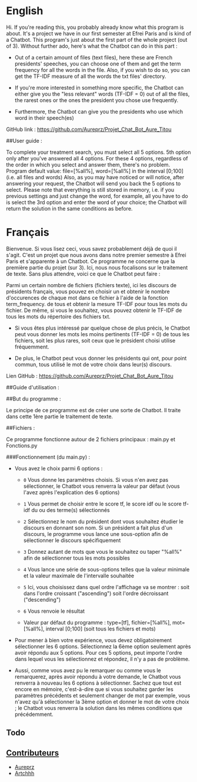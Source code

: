 # English
Hi. If you're reading this, you probably already know what this program is about. It's a project we have in our first
semester at Efrei Paris and is kind of a Chatbot. This program's just about the first part of the whole project
(out of 3). Without further ado, here's what the Chatbot can do in this part :

- Out of a certain amount of files (text files), here these are French presidents' speeches, you can choose one of them
and get the term frequency for all the words in the file. Also, if you wish to do so, you can get the TF-IDF measure of
all the words the txt files' directory.

- If you're more interested in something more specific, the Chatbot can either give you the "less relevant" words
(TF-IDF = 0) out of all the files, the rarest ones or the ones the president you chose use frequently.

- Furthermore, the Chatbot can give you the presidents who use which word in their speech(es)

GitHub link : https://github.com/Aureprz/Projet_Chat_Bot_Aure_Titou

##User guide :

To complete your treatment search, you must select all 5 options.
5th option only after you've answered all 4 options. For these 4 options, regardless of the order in which you select
and answer them, there's no problem.
Program default value: file=[%all%], word=[%all%] in the interval [0;100] (i.e. all files and words)
Also, as you may have noticed or will notice, after answering your request, the Chatbot will send you back the 5 options
to select. Please note that everything is still stored in memory, i.e. if you previous settings and just change the word,
for example, all you have to do is select the 3rd option and enter the word of your choice; the Chatbot will return the
solution in the same conditions as before.



# Français
Bienvenue. Si vous lisez ceci, vous savez probablement déjà de quoi il s'agit. C'est un projet que nous avons dans notre
premier semestre à Efrei Paris et s'apparente à un Chatbot. Ce programme ne concerne que la première partie du projet
(sur 3). Ici, nous nous focalisons sur le traitement de texte. Sans plus attendre, voici ce que le Chatbot peut faire :

Parmi un certain nombre de fichiers (fichiers texte), ici les discours de présidents français, vous pouvez en choisir
un et obtenir le nombre d'occurences de chaque mot dans ce fichier à l'aide de la fonction term_frequency.
de tous et obtenir la mesure TF-IDF pour tous les mots du fichier. De même, si vous le souhaitez, vous pouvez obtenir le
TF-IDF de tous les mots du répertoire des fichiers txt.

- Si vous êtes plus intéressé par quelque chose de plus précis, le Chatbot peut vous donner les mots les moins
pertinents (TF-IDF = 0) de tous les fichiers, soit les plus rares, soit ceux que le président choisi utilise
fréquemment.

- De plus, le Chatbot peut vous donner les présidents qui ont, pour point commun, tous utilisé le mot de votre choix
dans leur(s) discours.

Lien GitHub : https://github.com/Aureprz/Projet_Chat_Bot_Aure_Titou


##Guide d'utilisation :

##But du programme :

Le principe de ce programme est de créer une sorte de Chatbot. Il traite dans cette 1ère partie le traitement de texte.

##Fichiers :

Ce programme fonctionne autour de 2 fichiers principaux : main.py et Fonctions.py

###Fonctionnement (du main.py) :

* Vous avez le choix parmi 6 options :

    - ``0``
        Vous donne les paramètres choisis. Si vous n'en avez pas sélectionner, le Chatbot vous renverra la valeur par
        défaut (vous l'avez après l'explication des 6 options)

    - ``1``
        Vous permet de choisir entre le score tf, le score idf ou le score tf-idf du ou des terme(s) sélectionnés

     - ``2``
        Sélectionnez le nom du président dont vous souhaitez étudier le discours en donnant son nom. Si un président a
        fait plus d'un discours, le programme vous lance une sous-option afin de sélectionner le discours spécifiquement

    - ``3``
        Donnez autant de mots que vous le souhaitez ou taper "%all%" afin de sélectionner tous les mots possibles

    - ``4``
        Vous lance une série de sous-options telles que la valeur minimale et la valeur maximale de l'intervalle
        souhaitée

    - ``5``
        Ici, vous choisissez dans quel ordre l'affichage va se montrer : soit dans l'ordre croissant ("ascending") soit
        l'ordre décroissant ("descending")

    - ``6``
        Vous renvoie le résultat

    - Valeur par défaut du programme : type=[tf], fichier=[%all%], mot=[%all%], interval [0;100] (soit tous les
                                       fichiers et mots)


* Pour mener à bien votre expérience, vous devez obligatoirement sélectionner les 6 options. Sélectionnez la
  6ème option seulement après avoir répondu aux 5 options. Pour ces 5 options, peut importe l'ordre dans lequel vous les
  sélectionnez et répondez, il n'y a pas de problème.


* Aussi, comme vous avez pu le remarquer ou comme vous le remarquerez, après avoir répondu à votre demande, le Chatbot
  vous renverra à nouveau les 6 options à sélectionner. Sachez que tout est encore en mémoire, c'est-à-dire que si vous
  souhaitez garder les paramètres précédents et seulement changer de mot par exemple, vous n'avez qu'à sélectionner la
  3ème option et donner le mot de votre choix ; le Chatbot vous renverra la solution dans les mêmes conditions que
  précédemment.
## Todo

## [Contributeurs]()
- [Aureprz](https://github.com/Aureprz)
- [Artchhh](https://github.com/Artchhh)
